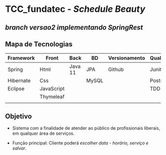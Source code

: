 
# TCC_fundatec -  *Schedule Beauty*

## *branch versao2 implementando SpringRest*

## Mapa de Tecnologias
|Framework |Front      |Back       |BD        |Versionamento |Qualidade  |Segurança  |
|----------|-----------|-----------|----------|--------------|-----------|-----------|
|Spring    |Html       |Java 11    |JPA       |Github        |Junit      |           |
|Hibernate |Css        |           |MySQL     |              |Postman    |           |
|Eclipse   |JavaScript |           |          |              |TDD        |           |
|          |Thymeleaf  |           |          |              |           |           |
|          |           |           |          |              |           |           |

## Objetivo

* Sistema com a finalidade de atender ao público de profissionais liberais, em qualquer área de serviços. 

* Função principal: Cliente poderá *escolher data - horário, serviço e salvar*. 
